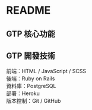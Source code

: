 # README

## GTP 核心功能

## GTP 開發技術
前端：HTML / JavaScript / SCSS <br />
後端：Ruby on Rails<br />
資料庫：PostgreSQL<br />
部署：Heroku<br />
版本控制：Git / GitHub<br />



